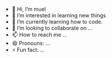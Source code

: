 - 👋 Hi, I’m muel
- 👀 I’m interested in learning new things
- 🌱 I’m currently learning how to code.
- 💞️ I’m looking to collaborate on ...
- 📫 How to reach me ...
- 😄 Pronouns: ...
- ⚡ Fun fact: ...

<!---
sa-muel619/sa-muel619 is a ✨ special ✨ repository because its `README.md` (this file) appears on your GitHub profile.
You can click the Preview link to take a look at your changes.
--->
